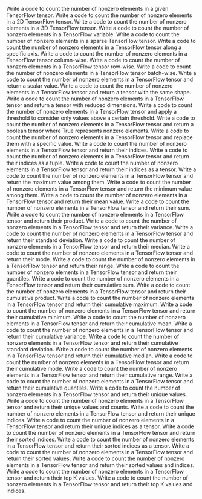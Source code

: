 Write a code to count the number of nonzero elements in a given TensorFlow tensor.
Write a code to count the number of nonzero elements in a 2D TensorFlow tensor.
Write a code to count the number of nonzero elements in a 3D TensorFlow tensor.
Write a code to count the number of nonzero elements in a TensorFlow variable.
Write a code to count the number of nonzero elements in a sparse TensorFlow tensor.
Write a code to count the number of nonzero elements in a TensorFlow tensor along a specific axis.
Write a code to count the number of nonzero elements in a TensorFlow tensor column-wise.
Write a code to count the number of nonzero elements in a TensorFlow tensor row-wise.
Write a code to count the number of nonzero elements in a TensorFlow tensor batch-wise.
Write a code to count the number of nonzero elements in a TensorFlow tensor and return a scalar value.
Write a code to count the number of nonzero elements in a TensorFlow tensor and return a tensor with the same shape.
Write a code to count the number of nonzero elements in a TensorFlow tensor and return a tensor with reduced dimensions.
Write a code to count the number of nonzero elements in a TensorFlow tensor and apply a threshold to consider only values above a certain threshold.
Write a code to count the number of nonzero elements in a TensorFlow tensor and return a boolean tensor where True represents nonzero elements.
Write a code to count the number of nonzero elements in a TensorFlow tensor and replace them with a specific value.
Write a code to count the number of nonzero elements in a TensorFlow tensor and return their indices.
Write a code to count the number of nonzero elements in a TensorFlow tensor and return their indices as a tuple.
Write a code to count the number of nonzero elements in a TensorFlow tensor and return their indices as a tensor.
Write a code to count the number of nonzero elements in a TensorFlow tensor and return the maximum value among them.
Write a code to count the number of nonzero elements in a TensorFlow tensor and return the minimum value among them.
Write a code to count the number of nonzero elements in a TensorFlow tensor and return their mean value.
Write a code to count the number of nonzero elements in a TensorFlow tensor and return their sum.
Write a code to count the number of nonzero elements in a TensorFlow tensor and return their product.
Write a code to count the number of nonzero elements in a TensorFlow tensor and return their variance.
Write a code to count the number of nonzero elements in a TensorFlow tensor and return their standard deviation.
Write a code to count the number of nonzero elements in a TensorFlow tensor and return their median.
Write a code to count the number of nonzero elements in a TensorFlow tensor and return their mode.
Write a code to count the number of nonzero elements in a TensorFlow tensor and return their range.
Write a code to count the number of nonzero elements in a TensorFlow tensor and return their quantiles.
Write a code to count the number of nonzero elements in a TensorFlow tensor and return their cumulative sum.
Write a code to count the number of nonzero elements in a TensorFlow tensor and return their cumulative product.
Write a code to count the number of nonzero elements in a TensorFlow tensor and return their cumulative maximum.
Write a code to count the number of nonzero elements in a TensorFlow tensor and return their cumulative minimum.
Write a code to count the number of nonzero elements in a TensorFlow tensor and return their cumulative mean.
Write a code to count the number of nonzero elements in a TensorFlow tensor and return their cumulative variance.
Write a code to count the number of nonzero elements in a TensorFlow tensor and return their cumulative standard deviation.
Write a code to count the number of nonzero elements in a TensorFlow tensor and return their cumulative median.
Write a code to count the number of nonzero elements in a TensorFlow tensor and return their cumulative mode.
Write a code to count the number of nonzero elements in a TensorFlow tensor and return their cumulative range.
Write a code to count the number of nonzero elements in a TensorFlow tensor and return their cumulative quantiles.
Write a code to count the number of nonzero elements in a TensorFlow tensor and return their unique values.
Write a code to count the number of nonzero elements in a TensorFlow tensor and return their unique values and counts.
Write a code to count the number of nonzero elements in a TensorFlow tensor and return their unique indices.
Write a code to count the number of nonzero elements in a TensorFlow tensor and return their unique indices as a tensor.
Write a code to count the number of nonzero elements in a TensorFlow tensor and return their sorted indices.
Write a code to count the number of nonzero elements in a TensorFlow tensor and return their sorted indices as a tensor.
Write a code to count the number of nonzero elements in a TensorFlow tensor and return their sorted values.
Write a code to count the number of nonzero elements in a TensorFlow tensor and return their sorted values and indices.
Write a code to count the number of nonzero elements in a TensorFlow tensor and return their top K values.
Write a code to count the number of nonzero elements in a TensorFlow tensor and return their top K values and indices.